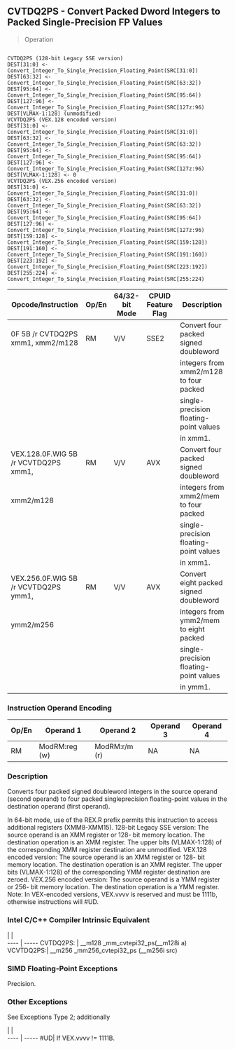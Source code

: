 ## CVTDQ2PS - Convert Packed Dword Integers to Packed Single-Precision FP Values

> Operation
``` slim

CVTDQ2PS (128-bit Legacy SSE version)
DEST[31:0] <- Convert_Integer_To_Single_Precision_Floating_Point(SRC[31:0])
DEST[63:32] <- Convert_Integer_To_Single_Precision_Floating_Point(SRC[63:32])
DEST[95:64] <- Convert_Integer_To_Single_Precision_Floating_Point(SRC[95:64])
DEST[127:96] <- Convert_Integer_To_Single_Precision_Floating_Point(SRC[127z:96)
DEST[VLMAX-1:128] (unmodified)
VCVTDQ2PS (VEX.128 encoded version)
DEST[31:0] <- Convert_Integer_To_Single_Precision_Floating_Point(SRC[31:0])
DEST[63:32] <- Convert_Integer_To_Single_Precision_Floating_Point(SRC[63:32])
DEST[95:64] <- Convert_Integer_To_Single_Precision_Floating_Point(SRC[95:64])
DEST[127:96] <- Convert_Integer_To_Single_Precision_Floating_Point(SRC[127z:96)
DEST[VLMAX-1:128] <- 0
VCVTDQ2PS (VEX.256 encoded version)
DEST[31:0] <- Convert_Integer_To_Single_Precision_Floating_Point(SRC[31:0])
DEST[63:32] <- Convert_Integer_To_Single_Precision_Floating_Point(SRC[63:32])
DEST[95:64] <- Convert_Integer_To_Single_Precision_Floating_Point(SRC[95:64])
DEST[127:96] <- Convert_Integer_To_Single_Precision_Floating_Point(SRC[127z:96)
DEST[159:128] <- Convert_Integer_To_Single_Precision_Floating_Point(SRC[159:128])
DEST[191:160] <- Convert_Integer_To_Single_Precision_Floating_Point(SRC[191:160])
DEST[223:192] <- Convert_Integer_To_Single_Precision_Floating_Point(SRC[223:192])
DEST[255:224] <- Convert_Integer_To_Single_Precision_Floating_Point(SRC[255:224)

```

 Opcode/Instruction                  | Op/En| 64/32-bit Mode| CPUID Feature Flag| Description                           
 ---  | --- | --- | --- | ---
 0F 5B /r CVTDQ2PS xmm1, xmm2/m128   | RM   | V/V           | SSE2              | Convert four packed signed doubleword 
                                     |      |               |                   | integers from xmm2/m128 to four packed
                                     |      |               |                   | single-precision floating-point values
                                     |      |               |                   | in xmm1.                              
 VEX.128.0F.WIG 5B /r VCVTDQ2PS xmm1,| RM   | V/V           | AVX               | Convert four packed signed doubleword 
 xmm2/m128                           |      |               |                   | integers from xmm2/mem to four packed 
                                     |      |               |                   | single-precision floating-point values
                                     |      |               |                   | in xmm1.                              
 VEX.256.0F.WIG 5B /r VCVTDQ2PS ymm1,| RM   | V/V           | AVX               | Convert eight packed signed doubleword
 ymm2/m256                           |      |               |                   | integers from ymm2/mem to eight packed
                                     |      |               |                   | single-precision floating-point values
                                     |      |               |                   | in ymm1.                              

### Instruction Operand Encoding
 Op/En| Operand 1    | Operand 2    | Operand 3| Operand 4
 ---  | --- | --- | --- | ---
 RM   | ModRM:reg (w)| ModRM:r/m (r)| NA       | NA       

### Description
Converts four packed signed doubleword integers in the source operand (second
operand) to four packed singleprecision floating-point values in the destination
operand (first operand).

In 64-bit mode, use of the REX.R prefix permits this instruction to access additional
registers (XMM8-XMM15). 128-bit Legacy SSE version: The source operand is an
XMM register or 128- bit memory location. The destination operation is an XMM
register. The upper bits (VLMAX-1:128) of the corresponding XMM register destination
are unmodified. VEX.128 encoded version: The source operand is an XMM register
or 128- bit memory location. The destination operation is an XMM register. The
upper bits (VLMAX-1:128) of the corresponding YMM register destination are zeroed.
VEX.256 encoded version: The source operand is a YMM register or 256- bit memory
location. The destination operation is a YMM register. Note: In VEX-encoded
versions, VEX.vvvv is reserved and must be 1111b, otherwise instructions will
#UD.



### Intel C/C++ Compiler Intrinsic Equivalent
   | |  
---- | -----
 CVTDQ2PS: | __m128 _mm_cvtepi32_ps(__m128i a)      
 VCVTDQ2PS:| __m256 _mm256_cvtepi32_ps (__m256i src)

### SIMD Floating-Point Exceptions
Precision.


### Other Exceptions
See Exceptions Type 2; additionally

   | |  
---- | -----
 #UD| If VEX.vvvv != 1111B.
